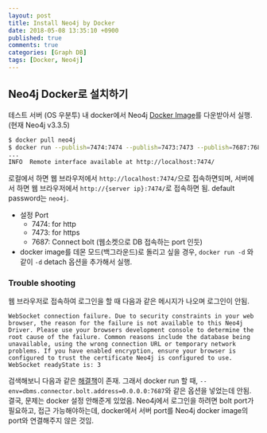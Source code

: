 ```yaml
---
layout: post
title: Install Neo4j by Docker
date: 2018-05-08 13:35:10 +0900
published: true
comments: true
categories: [Graph DB]
tags: [Docker, Neo4j]
---
```


## Neo4j Docker로 설치하기

테스트 서버 (OS 우분투) 내 docker에서 Neo4j [Docker Image](https://hub.docker.com/_/neo4j/)를
다운받아서 실행.(현재 Neo4j v3.3.5)

```sh
$ docker pull neo4j
$ docker run --publish=7474:7474 --publish=7473:7473 --publish=7687:7687 --volume=$HOME/neo4j/data:/data neo4j
...
INFO  Remote interface available at http://localhost:7474/
```

로컬에서 하면 웹 브라우저에서 `http://localhost:7474/`으로 접속하면되며, 
서버에서 하면 웹 브라우저에서 `http://{server ip}:7474/`로 접속하면 됨.
default password는 `neo4j`. 

- 설정 Port
    + 7474: for http
    + 7473: for https
    + 7687: Connect bolt (웹소켓으로 DB 접속하는 port 인듯)
- docker image를 데몬 모드(백그라운드)로 돌리고 싶을 경우, 
`docker run -d` 와 같이 `-d` detach 옵션을 추가해서 실행.  

### Trouble shooting
웹 브라우저로 접속하여 로그인을 할 때 다음과 같은 메시지가 나오며 로그인이 안됨.
```
WebSocket connection failure. Due to security constraints in your web browser, the reason for the failure is not available to this Neo4j Driver. Please use your browsers development console to determine the root cause of the failure. Common reasons include the database being unavailable, using the wrong connection URL or temporary network problems. If you have enabled encryption, ensure your browser is configured to trust the certificate Neo4j is configured to use. WebSocket readyState is: 3
```
검색해보니 다음과 같은 [해결책](https://neo4j.com/developer/kb/explanation-of-error-websocket-connection-failure/)이 존재.
그래서 docker run 할 때, `--env=dbms.connector.bolt.address=0.0.0.0:7687`와 같은 옵션을 넣었는데 안됨.
결국, 문제는 docker 설정 안해준게 있었음. 
Neo4j에서 로그인을 하려면 bolt port가 필요하고, 접근 가능해야하는데, 
docker에서 서버 port를 Neo4j docker image의 port와 연결해주지 않은 것임.
